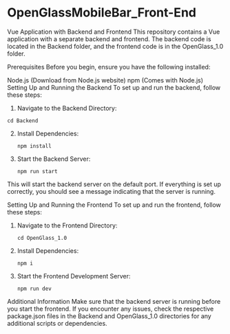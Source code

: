 # OpenGlassMobileBar_Front-End

Vue Application with Backend and Frontend
This repository contains a Vue application with a separate backend and frontend. The backend code is located in the Backend folder, and the frontend code is in the OpenGlass_1.0 folder.

Prerequisites
Before you begin, ensure you have the following installed:

Node.js (Download from Node.js website)
npm (Comes with Node.js)
Setting Up and Running the Backend
To set up and run the backend, follow these steps:

1. Navigate to the Backend Directory:
```
cd Backend
```
2. Install Dependencies:
   ```
   npm install
   ```
3. Start the Backend Server:
   ```
   npm run start
   ```

This will start the backend server on the default port. If everything is set up correctly, you should see a message indicating that the server is running.

Setting Up and Running the Frontend
To set up and run the frontend, follow these steps:

1. Navigate to the Frontend Directory:
   ```
   cd OpenGlass_1.0
   ```
2. Install Dependencies:
   ```
   npm i
   ```
3. Start the Frontend Development Server:
   ```
   npm run dev
   ```

Additional Information
Make sure that the backend server is running before you start the frontend.
If you encounter any issues, check the respective package.json files in the Backend and OpenGlass_1.0 directories for any additional scripts or dependencies.
